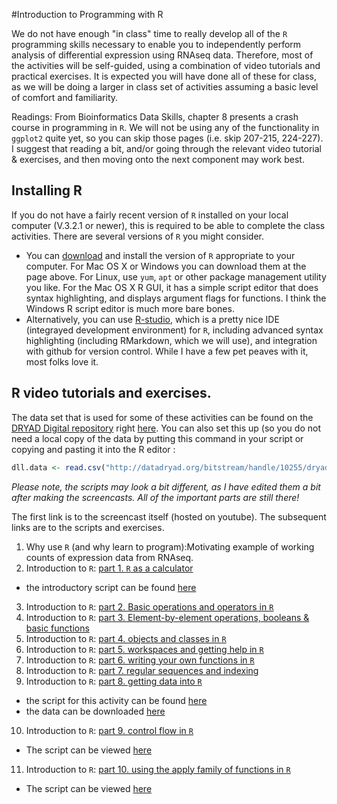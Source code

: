 #Introduction to Programming with R

 We do not have enough "in class" time to really develop all of the `R` programming skills necessary to enable you to independently perform analysis of differential expression using RNAseq data. Therefore, most of the activities will be self-guided, using a combination of video tutorials and practical exercises. It is expected you will have done all of these for class, as we will be doing a larger in class set of activities assuming a basic level of comfort and familiarity.

Readings: From Bioinformatics Data Skills, chapter 8 presents a crash course in programming in `R`. We will not be using any of the functionality in `ggplot2` quite yet, so you can skip those pages (i.e. skip 207-215, 224-227). I suggest that reading a bit, and/or going through the relevant video tutorial & exercises, and then moving onto the next component may work best.

## Installing R
If you do not have a fairly recent version of `R` installed on your local computer (V.3.2.1 or newer), this is required to be able to complete the class activities. There are several versions of `R` you might consider.
- You can [download](http://cran.utstat.utoronto.ca/) and install the version of `R` appropriate to your computer. For Mac OS X or Windows you can download them at the page above. For Linux, use `yum`, `apt` or other package management utility you like. For the Mac OS X R GUI, it has a simple script editor that does syntax highlighting, and displays argument flags for functions. I think the Windows R script editor is much more bare bones.
- Alternatively, you can use [R-studio](https://www.rstudio.com/), which is a pretty nice IDE (integrayed development environment) for `R`, including advanced syntax highlighting (including RMarkdown, which we will use), and integration with github for version control. While I have a few pet peaves with it, most folks love it.

## R video tutorials and exercises.
The data set that is used for some of these activities can be found on the [DRYAD Digital repository](http://datadryad.org/) right [here](http://datadryad.org/bitstream/handle/10255/dryad.8377/dll.csv?sequence=1). You can also set this up (so you do not need a local copy of the data by putting this command in your script or copying and pasting it into the R editor :
```R
dll.data <- read.csv("http://datadryad.org/bitstream/handle/10255/dryad.8377/dll.csv", h=T)
```

*Please note, the scripts may look a bit different, as I have edited them a bit after making the screencasts. All of the important parts are still there!*

The first link is to the screencast itself (hosted on youtube). The subsequent links are to the scripts and exercises.

1. Why use `R` (and why learn to program):Motivating example of working counts of expression data from RNAseq.
2. Introduction to `R`: [part 1. `R` as a calculator](https://youtu.be/Kyxx9_NLlUY)
  - the introductory script can be found [here](./Rscripts/R_Introductory_tutorial_part_1.R)
3. Introduction to `R`: [part 2. Basic operations and operators in `R`](https://www.youtube.com/watch?v=UrtWeRPpWCw)
4. Introduction to `R`: [part 3. Element-by-element operations, booleans & basic functions](https://www.youtube.com/watch?v=8VcysxMmpg0)
5. Introduction to `R`: [part 4. objects and classes in `R`](https://www.youtube.com/watch?v=-qDiqnEVaLk)
6. Introduction to `R`: [part 5. workspaces and getting help in `R`](https://www.youtube.com/watch?v=0Y9IRfJwzjo)
7. Introduction to `R`: [part 6. writing your own functions in `R`](https://www.youtube.com/watch?v=Mth_tvrxik0)
8. Introduction to `R`: [part 7. regular sequences and indexing](https://www.youtube.com/watch?v=V5_vb7gLtrk)
9. Introduction to `R`: [part 8. getting data into `R`](https://www.youtube.com/watch?v=SlupCvzH2nM)
  - the script for this activity can be found [here](./Rscripts/R_Introductory_tutorial_part_2.R)
  - the data can be downloaded [here](http://datadryad.org/bitstream/handle/10255/dryad.8377/dll.csv)
10. Introduction to `R`: [part 9. control flow in `R`](https://www.youtube.com/watch?v=FgtqJ8-DN7k)
  - The script can be viewed [here](./Rscripts/IntroductionControlFlowR.R)
11. Introduction to `R`: [part 10. using the apply family of functions in `R`](https://www.youtube.com/watch?v=uL_LdYS-scQ) 
  - The script can be viewed [here](./Rscripts/applyLikeFunctionsR.R)
